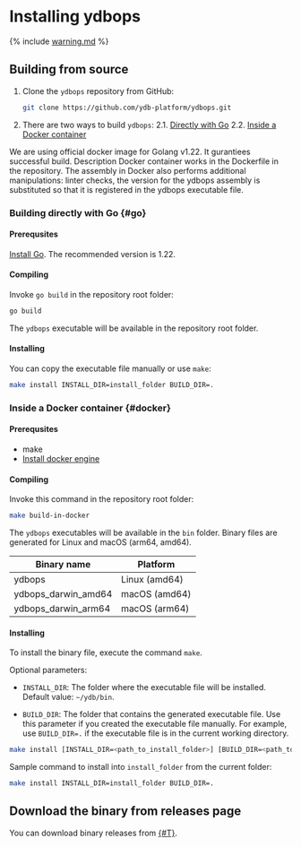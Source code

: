 # Installing ydbops

{% include [warning.md](_includes/warning.md) %}

## Building from source

1. Clone the `ydbops` repository from GitHub:

    ```bash
    git clone https://github.com/ydb-platform/ydbops.git
    ```

2. There are two ways to build `ydbops`:
    2.1. [Directly with Go](#go)
    2.2. [Inside a Docker container](#docker)

We are using official docker image for Golang v1.22. It gurantiees successful build. Description Docker container works in the Dockerfile in the repository. The assembly in Docker also performs additional manipulations: linter checks, the version for the ydbops assembly is substituted so that it is registered in the ydbops executable file.

### Building directly with Go {#go}

#### Prerequsites

[Install Go](https://go.dev/doc/install). The recommended version is 1.22.


#### Compiling

Invoke `go build` in the repository root folder:

```bash
go build
```

The `ydbops` executable will be available in the repository root folder.

#### Installing

You can copy the executable file manually or use `make`:

```bash
make install INSTALL_DIR=install_folder BUILD_DIR=.
```

### Inside a Docker container {#docker}

#### Prerequsites

- make
- [Install docker engine](https://docs.docker.com/engine/install/)

#### Compiling

Invoke this command in the repository root folder:

```bash
make build-in-docker
```

The `ydbops` executables will be available in the `bin` folder. Binary files are generated for Linux and macOS (arm64, amd64).  

| Binary name            | Platform      |
|------------------------|--------------|
| ydbops                | Linux (amd64) |
| ydbops_darwin_amd64   | macOS (amd64) |
| ydbops_darwin_arm64   | macOS (arm64) |


#### Installing

To install the binary file, execute the command `make`.

Optional parameters:

- `INSTALL_DIR`: The folder where the executable file will be installed. Default value: `~/ydb/bin`.

- `BUILD_DIR`: The folder that contains the generated executable file. Use this parameter if you created the executable file manually. For example, use `BUILD_DIR=.` if the executable file is in the current working directory.

```bash
make install [INSTALL_DIR=<path_to_install_folder>] [BUILD_DIR=<path_to_build_folder>]
```

Sample command to install into `install_folder` from the current folder:

```bash
make install INSTALL_DIR=install_folder BUILD_DIR=.
```

## Download the binary from releases page

You can download binary releases from [{#T}](../../downloads/index.md#ydbops).
